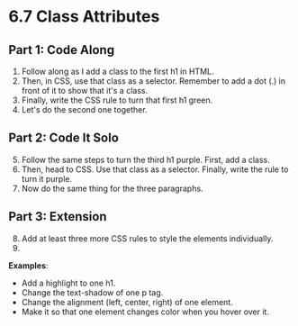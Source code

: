 # 6.7 Class Attributes

## Part 1: Code Along

1. Follow along as I add a class to the first h1 in HTML.
2. Then, in CSS, use that class as a selector. Remember to add a dot (.) in front of it to show that it's a class.
3. Finally, write the CSS rule to turn that first h1 green.
4. Let's do the second one together.

## Part 2: Code It Solo
5. Follow the same steps to turn the third h1 purple. First, add a class.
6. Then, head to CSS. Use that class as a selector. Finally, write the rule to turn it purple.
7. Now do the same thing for the three paragraphs.

## Part 3: Extension 
8. Add at least three more CSS rules to style the elements individually.
9. 
**Examples**:
- Add a highlight to one h1.
- Change the text-shadow of one p tag.
- Change the alignment (left, center, right) of one element.
- Make it so that one element changes color when you hover over it.